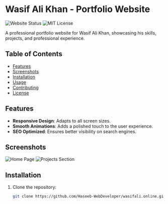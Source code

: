 # Wasif Ali Khan - Portfolio Website

![Website Status](https://img.shields.io/website-up-down-green-red/https/wasifali.online.svg)
![MIT License](https://img.shields.io/badge/license-MIT-blue.svg)

A professional portfolio website for Wasif Ali Khan, showcasing his skills, projects, and professional experience.

## Table of Contents
- [Features](#features)
- [Screenshots](#screenshots)
- [Installation](#installation)
- [Usage](#usage)
- [Contributing](#contributing)
- [License](#license)

## Features
- **Responsive Design**: Adapts to all screen sizes.
- **Smooth Animations**: Adds a polished touch to the user experience.
- **SEO Optimized**: Ensures better visibility on search engines.

## Screenshots
![Home Page](docs/images/homepage.png)
![Projects Section](docs/images/projects.png)

## Installation
1. Clone the repository:
   ```bash
   git clone https://github.com/Haseeb-WebDeveloper/wasifali.online.git
